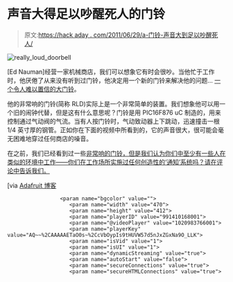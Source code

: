 # 声音大得足以吵醒死人的门铃

> 原文:[https://hack aday . com/2011/06/29/a-门铃-声音大到足以吵醒死人/](https://hackaday.com/2011/06/29/a-doorbell-loud-enough-to-wake-the-dead/)

![really_loud_doorbell](../Images/c24ec246b809fa1156ae175fc83df900.png "really_loud_doorbell")

[Ed Nauman]经营一家机械商店，我们可以想象它有时会很吵。当他忙于工作时，他厌倦了从来没有听到过门铃，他决定用一个新的门铃来解决他的问题… [一个令人难以置信的大门铃](http://www.designnews.com/author.asp?section_id=1362&doc_id=230768)。

他的非常响的门铃(简称 RLD)实际上是一个非常简单的装置。我们想象他可以用一个旧的闹钟代替，但是这有什么意思呢？门铃是用 PIC16F876 uC 制造的，用来控制通过气动阀的气流。当有人按门铃时，气动致动器上下跳动，迅速撞击一根 1/4 英寸厚的钢管。正如你在下面的视频中所看到的，它的声音很大，很可能会毫无困难地穿过任何商店的噪音。

在之前，我们已经看到过一些[非常响的门铃，但是我们认为你们中至少有一些人在类似的环境中工作——你们在工作场所实施过任何创造性的‘通知’系统吗？请在评论中告诉我们。](http://hackaday.com/2010/05/16/lunkenheimer-steam-whistle-doorbell/)

[via [Adafruit 博客](http://www.adafruit.com/blog/2011/06/28/the-microcontroller-operated-pneumatically-actuated-rld-really-loud-doorbell/)

```
				 <param name="bgcolor" value="">
					<param name="width" value="470">
					<param name="height" value="412">
					<param name="playerID" value="991410168001">
					<param name="@videoPlayer" value="1020983766001">
					<param name="playerKey" value="AQ~~%2CAAAAAETaO0s~%2CcVbOypIs9tHUVW57d5nJxZGxNa9O_LLK">
					<param name="isVid" value="1">
					<param name="isUI" value="1">
					<param name="dynamicStreaming" value="true">
					<param name="autoStart" value="false">
					<param name="secureConnections" value="true">
					<param name="secureHTMLConnections" value="true"> 
```